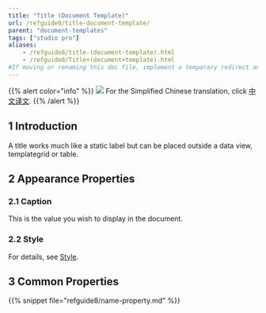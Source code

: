 ```yaml
---
title: "Title (Document Template)"
url: /refguide8/title-document-template/
parent: "document-templates"
tags: ["studio pro"]
aliases:
    - /refguide8/title-(document-template).html
    - /refguide8/Title+(document+template).html
#If moving or renaming this doc file, implement a temporary redirect and let the respective team know they should update the URL in the product. See Mapping to Products for more details.
---
```


{{% alert color="info" %}}
<img src="attachments/chinese-translation/china.png" style="display: inline-block; margin: 0" /> For the Simplified Chinese translation, click [中文译文](https://cdn.mendix.tencent-cloud.com/documentation/refguide8/title-document-template.pdf).
{{% /alert %}}

## 1 Introduction

A title works much like a static label but can be placed outside a data view, templategrid or table.

## 2 Appearance Properties

### 2.1 Caption

This is the value you wish to display in the document.

### 2.2 Style

For details, see [Style](/refguide8/style/).

## 3 Common Properties

{{% snippet file="refguide8/name-property.md" %}}

